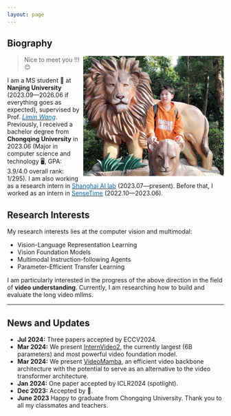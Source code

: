 ```yaml
---
layout: page
---
```


<!-- > Nice to meet you !!!😊 Hope you are happy every day!!!💥 -->

## Biography

<img src="images/big_xinhao.jpg" style="float: right;" width="327" height="279">

> Nice to meet you !!!😊

I am a MS student 🙂 at **Nanjing University** (2023.09—2026.06 if everything goes as expected), supervised by Prof. [*<font color="#006ab1">Limin Wang</font>*](https://scholar.google.com.hk/citations?user=HEuN8PcAAAAJ&hl=zh-CN&oi=ao). Previously, I received a bachelor degree from **Chongqing University** in 2023.06 (Major in computer science and technology 🖥️, GPA: 3.9/4.0 overall rank: 1/295). I am also working as a research intern in [<font color="#006ab1">Shanghai AI lab</font>](https://www.shlab.org.cn/) (2023.07—present). Before that, I worked as an intern in [<font color="#006ab1">SenseTime</font>](https://www.sensetime.com) (2022.10—2023.06).

<!-- ## Academic Background

**<font color='red'>[Highlight]</font> I am looking for PhD to start in 2025 Fall. Contact me if you have any leads!** [talk with me](https://calendly.com/lancecai/meet-with-lance)

- **Sep 2020 - June 2024:** Fuzhou University (BEng)
- **Sep 2020 - May 2024:** Maynooth University (BSc)
- **June 2022 - Nov 2022:** Cambridge University (Intern)

<br>

--- -->

## Research Interests

My research interests lies at the computer vision and multimodal:

- Vision-Language Representation Learning
- Vision Foundation Models
- Multimodal Instruction-following Agents
- Parameter-Efficient Transfer Learning


I am particularly interested in the progress of the above direction in the field of **video understanding**. Currently, I am researching how to build and evaluate the long video mllms.
 <!-- Additionally, I am researching how to utilize pre-trained language models for creating multimodal instruction-following agents that can understand videos excellently. -->


---

## News and Updates
- **Jul 2024:** Three papers accepted by ECCV2024.
- **Mar 2024:** We present [InternVideo2](https://arxiv.org/pdf/2403.15377.pdf), the currently largest (6B parameters) and most powerful video foundation model.
- **Mar 2024:** We present [VideoMamba](https://arxiv.org/abs/2403.06977), an efficient video backbone architecture with the potential to serve as an alternative to the video transformer architecture.
- **Jan 2024:** One paper accepted by ICLR2024 (spotlight).
- **Dec 2023:** Accepted by 🐼.
- **June 2023** Happy to graduate from Chongqing University. Thank you to all my classmates and teachers.

<br>

